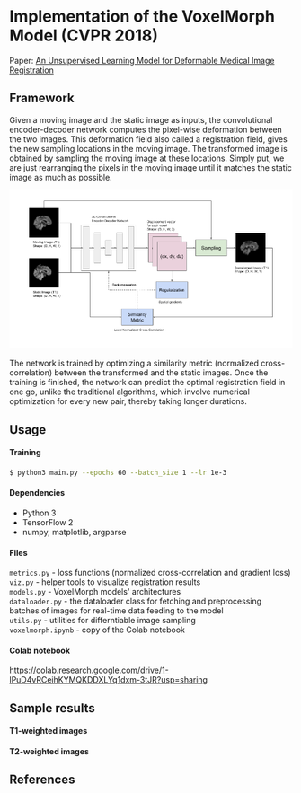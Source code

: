 # Implementation of the VoxelMorph Model (CVPR 2018)
Paper: [An Unsupervised Learning Model for
Deformable Medical Image Registration](https://openaccess.thecvf.com/content_cvpr_2018/papers/Balakrishnan_An_Unsupervised_Learning_CVPR_2018_paper.pdf)


## Framework
Given a moving image and the static image as inputs, the convolutional encoder-decoder network computes the pixel-wise deformation between the two images. This deformation field also called a registration field, gives the new sampling locations in the moving image. The transformed image is obtained by sampling the moving image at these locations. Simply put, we are just rearranging the pixels in the moving image until it matches the static image as much as possible.
<p align="center"> 
  <img src="_images/framework.png">
</p>
The network is trained by optimizing a similarity metric (normalized cross-correlation) between the transformed and the static images. Once the training is finished, the network can predict the optimal registration field in one go, unlike the traditional algorithms, which involve numerical optimization for every new pair, thereby taking longer durations.


## Usage

#### Training
```bash
$ python3 main.py --epochs 60 --batch_size 1 --lr 1e-3
```
#### Dependencies
* Python 3
* TensorFlow 2
* numpy, matplotlib, argparse

#### Files
`metrics.py` - loss functions (normalized cross-correlation and gradient loss)  
`viz.py` - helper tools to visualize registration results  
`models.py` - VoxelMorph models' architectures  
`dataloader.py` - the dataloader class for fetching and preprocessing batches of images for real-time data feeding to the model  
`utils.py` - utilities for differntiable image sampling  
`voxelmorph.ipynb` - copy of the Colab notebook  

#### Colab notebook
https://colab.research.google.com/drive/1-lPuD4vRCeihKYMQKDDXLYq1dxm-3tJR?usp=sharing


## Sample results
#### T1-weighted images
#### T2-weighted images


## References
